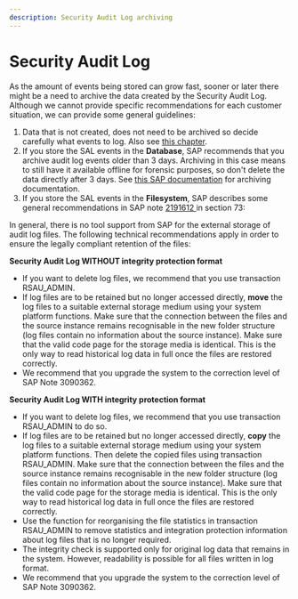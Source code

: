 ```yaml
---
description: Security Audit Log archiving
---
```


# Security Audit Log

As the amount of events being stored can grow fast, sooner or later there might be a need to archive the data created by the Security Audit Log. Although we cannot provide specific recommendations for each customer situation, we can provide some general guidelines:

1. Data that is not created, does not need to be archived so decide carefully what events to log. Also see [this chapter](../../../application-setup/data-source-configuration/security-audit-log-settings/audit-event-ids-to-record.md).
2. If you store the SAL events in the **Database**, SAP recommends that you archive audit log events older than 3 days. Archiving in this case means to still have it available offline for forensic purposes, so don't delete the data directly after 3 days. See [this SAP documentation](https://help.sap.com/docs/SAP\_NETWEAVER\_AS\_ABAP\_751\_IP/280f016edb8049e998237fcbd80558e7/a9e341f8142a41e59a307dee6904f267.html?version=7.51.13\&locale=en-US) for archiving documentation.
3. If you store the SAL events in the **Filesystem**, SAP describes some general recommendations in SAP note [2191612 ](https://launchpad.support.sap.com/#/notes/2191612)in section 73:

In general, there is no tool support from SAP for the external storage of audit log files. The following technical recommendations apply in order to ensure the legally compliant retention of the files:

**Security Audit Log WITHOUT integrity protection format**

* If you want to delete log files, we recommend that you use transaction RSAU\_ADMIN.
* If log files are to be retained but no longer accessed directly, **move** the log files to a suitable external storage medium using your system platform functions. Make sure that the connection between the files and the source instance remains recognisable in the new folder structure (log files contain no information about the source instance). Make sure that the valid code page for the storage media is identical. This is the only way to read historical log data in full once the files are restored correctly.
* We recommend that you upgrade the system to the correction level of SAP Note 3090362.

**Security Audit Log WITH integrity protection format**

* If you want to delete log files, we recommend that you use transaction RSAU\_ADMIN to do so.
* If log files are to be retained but no longer accessed directly, **copy** the log files to a suitable external storage medium using your system platform functions. Then delete the copied files using transaction RSAU\_ADMIN. Make sure that the connection between the files and the source instance remains recognisable in the new folder structure (log files contain no information about the source instance). Make sure that the valid code page for the storage media is identical. This is the only way to read historical log data in full once the files are restored correctly.
* Use the function for reorganising the file statistics in transaction RSAU\_ADMIN to remove statistics and integration protection information about log files that is no longer required.
* The integrity check is supported only for original log data that remains in the system. However, readability is possible for all files written in log format.
* We recommend that you upgrade the system to the correction level of SAP Note 3090362.
